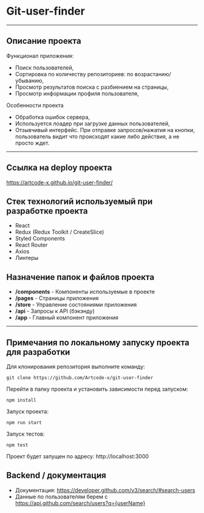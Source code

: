 # Git-user-finder

---

## Описание проекта

Функционал приложения:

-   Поиск пользователей,
-   Сортировка по количеству репозиториев: по возрастанию/убыванию,
-   Просмотр результатов поиска с разбиением на страницы,
-   Просмотр информации профиля пользователя,

Особенности проекта

-   Обработка ошибок сервера,
-   Используется лоадер при загрузке данных пользователей,
-   Отзывчивый интерфейс. При отправке запросов/нажатия на кнопки, пользователь видит что происходят какие либо действия, а не просто ждет.

---

## Ссылка на deploy проекта

https://artcode-x.github.io/git-user-finder/

## Стек технологий используемый при разработке проекта

-   React
-   Redux (Redux Toolkit / CreateSlice)
-   Styled Components
-   React Router
-   Axios
-   Линтеры

## Назначение папок и файлов проекта

- **/components** - Компоненты используемые в проекте
- **/pages** - Страницы приложения  
- **/store** - Управление состояниями приложения
- **/api** - Запросы к API (бэкэнду)  
- **/app** - Главный компонент приложения

---

## Примечания по локальному запуску проекта для разработки

Для клонирования репозитория выполните команду:

```
git clone https://github.com/Artcode-x/git-user-finder
```

Перейти в папку проекта и установить зависимости перед запуском:

```
npm install
```

Запуск проекта:

```
npm run start
```

Запуск тестов:

```
npm test
```

Проект будет запущен по адресу: http://localhost:3000

## Backend / документация

- Документация: https://developer.github.com/v3/search/#search-users
- Данные по пользователям берем с https://api.github.com/search/users?q={userName}
